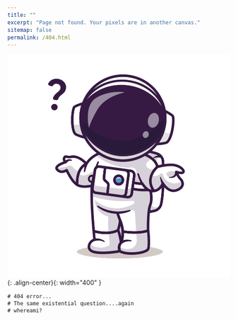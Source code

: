 ```yaml
---
title: ""
excerpt: "Page not found. Your pixels are in another canvas."
sitemap: false
permalink: /404.html
---
```


![image-center](/assets/images/nothing-here.png){: .align-center}{: width="400" }
    
    # 404 error...
    # The same existential question....again
    # whereami?
